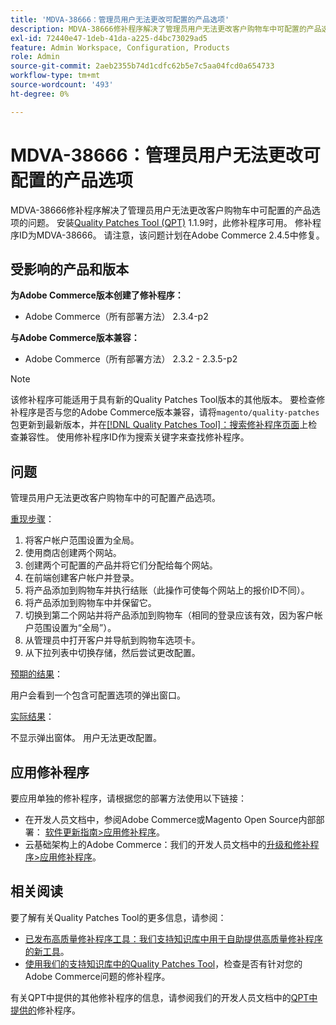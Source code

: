 ```yaml
---
title: 'MDVA-38666：管理员用户无法更改可配置的产品选项'
description: MDVA-38666修补程序解决了管理员用户无法更改客户购物车中可配置的产品选项的问题。 安装[Quality Patches Tool (QPT)](/help/announcements/adobe-commerce-announcements/magento-quality-patches-released-new-tool-to-self-serve-quality-patches.md) 1.1.9后，即可使用此修补程序。 修补程序ID为MDVA-38666。 请注意，该问题计划在Adobe Commerce 2.4.5中修复。
exl-id: 72440e47-1deb-41da-a225-d4bc73029ad5
feature: Admin Workspace, Configuration, Products
role: Admin
source-git-commit: 2aeb2355b74d1cdfc62b5e7c5aa04fcd0a654733
workflow-type: tm+mt
source-wordcount: '493'
ht-degree: 0%

---
```


# MDVA-38666：管理员用户无法更改可配置的产品选项

MDVA-38666修补程序解决了管理员用户无法更改客户购物车中可配置的产品选项的问题。 安装[Quality Patches Tool (QPT)](/help/announcements/adobe-commerce-announcements/magento-quality-patches-released-new-tool-to-self-serve-quality-patches.md) 1.1.9时，此修补程序可用。 修补程序ID为MDVA-38666。 请注意，该问题计划在Adobe Commerce 2.4.5中修复。

## 受影响的产品和版本

**为Adobe Commerce版本创建了修补程序：**

* Adobe Commerce（所有部署方法） 2.3.4-p2

**与Adobe Commerce版本兼容：**

* Adobe Commerce（所有部署方法） 2.3.2 - 2.3.5-p2

>[!NOTE]
>
>该修补程序可能适用于具有新的Quality Patches Tool版本的其他版本。 要检查修补程序是否与您的Adobe Commerce版本兼容，请将`magento/quality-patches`包更新到最新版本，并在[[!DNL Quality Patches Tool]：搜索修补程序页面](https://experienceleague.adobe.com/tools/commerce-quality-patches/index.html?lang=zh-Hans)上检查兼容性。 使用修补程序ID作为搜索关键字来查找修补程序。

## 问题

管理员用户无法更改客户购物车中的可配置产品选项。

<u>重现步骤</u>：

1. 将客户帐户范围设置为全局。
1. 使用商店创建两个网站。
1. 创建两个可配置的产品并将它们分配给每个网站。
1. 在前端创建客户帐户并登录。
1. 将产品添加到购物车并执行结账（此操作可使每个网站上的报价ID不同）。
1. 将产品添加到购物车中并保留它。
1. 切换到第二个网站并将产品添加到购物车（相同的登录应该有效，因为客户帐户范围设置为“全局”）。
1. 从管理员中打开客户并导航到购物车选项卡。
1. 从下拉列表中切换存储，然后尝试更改配置。

<u>预期的结果</u>：

用户会看到一个包含可配置选项的弹出窗口。

<u>实际结果</u>：

不显示弹出窗体。 用户无法更改配置。

## 应用修补程序

要应用单独的修补程序，请根据您的部署方法使用以下链接：

* 在开发人员文档中，参阅Adobe Commerce或Magento Open Source内部部署： [软件更新指南>应用修补程序](https://experienceleague.adobe.com/zh-hans/docs/commerce-operations/tools/quality-patches-tool/usage)。
* 云基础架构上的Adobe Commerce：我们的开发人员文档中的[升级和修补程序>应用修补程序](https://experienceleague.adobe.com/zh-hans/docs/commerce-cloud-service/user-guide/develop/upgrade/apply-patches)。

## 相关阅读

要了解有关Quality Patches Tool的更多信息，请参阅：

* [已发布高质量修补程序工具：我们支持知识库中用于自助提供高质量修补程序的新工具](/help/announcements/adobe-commerce-announcements/magento-quality-patches-released-new-tool-to-self-serve-quality-patches.md)。
* [使用我们的支持知识库中的Quality Patches Tool](/help/support-tools/patches-available-in-qpt-tool/check-patch-for-magento-issue-with-magento-quality-patches.md)，检查是否有针对您的Adobe Commerce问题的修补程序。

有关QPT中提供的其他修补程序的信息，请参阅我们的开发人员文档中的[QPT中提供的](https://experienceleague.adobe.com/tools/commerce-quality-patches/index.html?lang=zh-Hans)修补程序。
